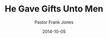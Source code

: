 ---
lunr: "true"
title: "He Gave Gifts Unto Men"
author: "Pastor Frank Jones"
postDate: "10-05-2014"
date: 2014-10-05
category: "sermons"
slug: "2014/10/ffc_10052014"
icon: microphone
audioLink: "ffc_10052014"
tags: [gifts, equip]
mp3: "ffc_10052014/10052014.mp3"
ogg: "ffc_10052014/10052014.ogg"
linkurl: "https://archive.org/download/ffc_10052014/ffc_10052014_files.xml"
ipath: "https://archive.org/download/ffc_10052014/10052014.mp3"
layout: sermon.html
---
